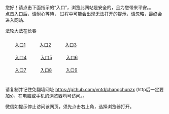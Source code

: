 您好！请点击下面指示的“入口”，浏览此网站是安全的，且为您带来平安。。 <br/>
点击入口后，请耐心等待， 过程中可能会出现无法打开的提示，请忽略，最终会进入网站. </br>

法轮大法在长春<br/>
<div style="padding:10px"><a style="margin:20px" target="_blank" href="https://d35ktpkh7y9y6v.cloudfront.net/2Qpsp?tkdjywzq" id="ccLink1" rel="nofollow">入口1</a> <a target="_blank" style="margin:20px" href="https://dwqxtffb9amwo.cloudfront.net/2Qpsp?kcvtapaw" id="ccLink2" rel="nofollow">入口2</a> <a style="margin:20px" target="_blank" href="https://d2au2rzfk5a1g1.cloudfront.net/2Qpsp?kwtndk" id="ccLink3" rel="nofollow">入口3</a></div>

<div style="padding:10px" ><a style="margin:20px" target="_blank" href="https://d35ktpkh7y9y6v.cloudfront.net/2Qpsp?tkdjywzq" id="ccLink4" rel="nofollow">入口4</a> <a style="margin:20px" href="https://dwqxtffb9amwo.cloudfront.net/2Qpsp?kcvtapaw" target="_blank" id="ccLink5" rel="nofollow">入口5</a> <a style="margin:20px" href="https://d2au2rzfk5a1g1.cloudfront.net/2Qpsp?kwtndk" target="_blank" id="ccLink6" rel="nofollow">入口6</a></div>

<div style="padding:10px"><a style="margin:20px" target="_blank" href="https://d35ktpkh7y9y6v.cloudfront.net/2Qpsp?tkdjywzq" id="ccLink7" rel="nofollow">入口7</a> <a style="margin:20px" href="https://dwqxtffb9amwo.cloudfront.net/2Qpsp?kcvtapaw" target="_blank" id="ccLink8" rel="nofollow">入口8</a> <a style="margin:20px" target="_blank" href="https://d2au2rzfk5a1g1.cloudfront.net/2Qpsp?kwtndk" id="ccLink9" rel="nofollow">入口9</a></div>

<br/>



请复制并记住免翻墙网址 https://github.com/yntd/changchunzx (http后一定要加s)，在电脑或手机的浏览器均可访问。。<br/>

微信如提示停止访问该网页，须先点击右上角，选择浏览器打开。
